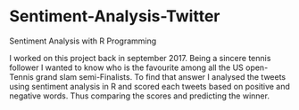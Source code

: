# Sentiment-Analysis-Twitter
Sentiment Analysis with R Programming

I worked on this project back in september 2017. Being a sincere tennis follower I wanted to know who is the favourite among all the US open-Tennis grand slam semi-Finalists. To find that answer I analysed the tweets using sentiment analysis in R and scored each tweets based on positive and negative words. Thus comparing the scores and predicting the winner.
